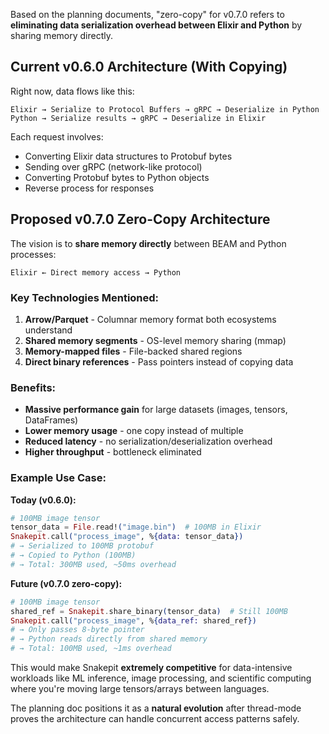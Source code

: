 Based on the planning documents, "zero-copy" for v0.7.0 refers to **eliminating data serialization overhead between Elixir and Python** by sharing memory directly.

## Current v0.6.0 Architecture (With Copying)

Right now, data flows like this:

```
Elixir → Serialize to Protocol Buffers → gRPC → Deserialize in Python
Python → Serialize results → gRPC → Deserialize in Elixir
```

Each request involves:
- Converting Elixir data structures to Protobuf bytes
- Sending over gRPC (network-like protocol)
- Converting Protobuf bytes to Python objects
- Reverse process for responses

## Proposed v0.7.0 Zero-Copy Architecture

The vision is to **share memory directly** between BEAM and Python processes:

```
Elixir ← Direct memory access → Python
```

### Key Technologies Mentioned:

1. **Arrow/Parquet** - Columnar memory format both ecosystems understand
2. **Shared memory segments** - OS-level memory sharing (mmap)
3. **Memory-mapped files** - File-backed shared regions
4. **Direct binary references** - Pass pointers instead of copying data

### Benefits:

- **Massive performance gain** for large datasets (images, tensors, DataFrames)
- **Lower memory usage** - one copy instead of multiple
- **Reduced latency** - no serialization/deserialization overhead
- **Higher throughput** - bottleneck eliminated

### Example Use Case:

**Today (v0.6.0):**
```elixir
# 100MB image tensor
tensor_data = File.read!("image.bin")  # 100MB in Elixir
Snakepit.call("process_image", %{data: tensor_data})
# → Serialized to 100MB protobuf
# → Copied to Python (100MB)
# → Total: 300MB used, ~50ms overhead
```

**Future (v0.7.0 zero-copy):**
```elixir
# 100MB image tensor  
shared_ref = Snakepit.share_binary(tensor_data)  # Still 100MB
Snakepit.call("process_image", %{data_ref: shared_ref})
# → Only passes 8-byte pointer
# → Python reads directly from shared memory
# → Total: 100MB used, ~1ms overhead
```

This would make Snakepit **extremely competitive** for data-intensive workloads like ML inference, image processing, and scientific computing where you're moving large tensors/arrays between languages.

The planning doc positions it as a **natural evolution** after thread-mode proves the architecture can handle concurrent access patterns safely.



